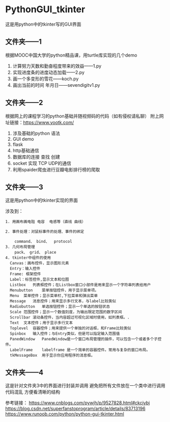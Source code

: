 # PythonGUI_tkinter
这是用python中的tkinter写的GUI界面


## 文件夹——1
根据MOOC中国大学的python精品课，用turtle库实现的几个demo
  1. 计算努力天数和勤奋程度带来的效益——1.py
  2. 实现进度条的进度动态加载——2.py
  3. 画一个多变形的雪花——koch.py
  4. 画出当前的时间 年月日——sevendigitv1.py
  
## 文件夹——2
根据网上的课程学习的python基础并随视频码的代码（如有侵权请私聊）
附上网址链接：https://www.yootk.com/
  1. 涉及基础的python 语法
  2. GUI demo
  3. flask 
  4. http基础通信
  5. 数据库的连接 查找 创建
  6. socket 实现 TCP UDP的通信
  7. 利用spaider爬虫进行豆瓣电影排行榜的爬取
  
## 文件夹——3
  这是用python中的tkinter实现的界面
  
  涉及到：
  
    1. 用画布画电阻 电容  电感等（直线 曲线）
    
    2. 事件处理：对鼠标事件的处理、事件的绑定
    
        command、 bind、  protocol
    3. 几何布局管理
        pack、 grid、 place
    4. tkinter中组件的使用
      Canvas：画布控件，显示图形元素
      Entry：输入控件
      Frame: 框架控件
      Label：标签控件,显示文本和位图
      Listbox	列表框控件；在Listbox窗口小部件是用来显示一个字符串列表给用户
      Menubutton	菜单按钮控件，用于显示菜单项。
      Menu	菜单控件；显示菜单栏,下拉菜单和弹出菜单
      Message	消息控件；用来显示多行文本，与label比较类似
      Radiobutton	单选按钮控件；显示一个单选的按钮状态
      Scale	范围控件；显示一个数值刻度，为输出限定范围的数字区间
      Scrollbar	滚动条控件，当内容超过可视化区域时使用，如列表框。.
      Text	文本控件；用于显示多行文本
      Toplevel	容器控件；用来提供一个单独的对话框，和Frame比较类似
      Spinbox	输入控件；与Entry类似，但是可以指定输入范围值
      PanedWindow	PanedWindow是一个窗口布局管理的插件，可以包含一个或者多个子控件。
      LabelFrame	labelframe 是一个简单的容器控件。常用与复杂的窗口布局。
      tkMessageBox	用于显示你应用程序的消息框。
	
## 文件夹——4
这是针对文件夹3中的界面进行封装并调用 避免把所有文件放在一个类中进行调用 代码混乱 
方便看清晰的结构


参考链接：
      https://www.cnblogs.com/pywjh/p/9527828.html#ckcjybj
      https://blog.csdn.net/superfanstoprogram/article/details/83713196
      https://www.runoob.com/python/python-gui-tkinter.html
